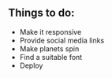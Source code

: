 ## Things to do:

- Make it responsive
- Provide social media links
- Make planets spin
- Find a suitable font
- Deploy
